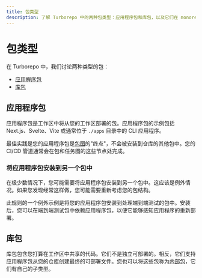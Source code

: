 ```yaml
---
title: 包类型
description: 了解 Turborepo 中的两种包类型：应用程序包和库包，以及它们在 monorepo 中的作用。
---
```


# 包类型

在 Turborepo 中，我们讨论两种类型的包：

- [应用程序包](#应用程序包)
- [库包](#库包)

## 应用程序包

应用程序包是工作区中将从您的工作区部署的包。应用程序包的示例包括 Next.js、Svelte、Vite 或通常位于 `./apps` 目录中的 CLI 应用程序。

最佳实践是您的应用程序包是[包图](/docs/core-concepts/package-and-task-graph#package-graph)的"终点"，不会被安装到仓库的其他包中。您的 CI/CD 管道通常会在包和任务图的这些节点处完成。

### 将应用程序包安装到另一个包中

在极少数情况下，您可能需要将应用程序包安装到另一个包中。这应该是例外情况。如果您发现经常这样做，您可能需要重新考虑您的包结构。

此规则的一个例外示例是将您的应用程序包安装到处理端到端测试的包中。安装后，您可以在端到端测试包中依赖应用程序包，以便它能够感知应用程序的重新部署。

## 库包

库包包含您打算在工作区中共享的代码。它们不是独立可部署的。相反，它们支持应用程序包从您的仓库创建最终的可部署文件。您也可以将这些包称为[内部包](/docs/core-concepts/internal-packages)，它们有自己的子类型。
